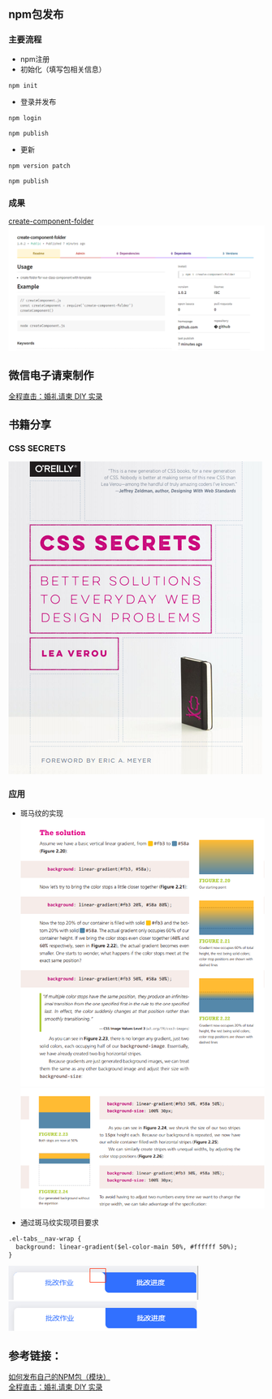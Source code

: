 ## npm包发布
### 主要流程
* npm注册
* 初始化（填写包相关信息）
```
npm init
```
* 登录并发布
```
npm login
```
```
npm publish
```
* 更新
```
npm version patch
```
```
npm publish
```
### 成果
[create-component-folder](https://www.npmjs.com/package/create-component-folder)
![npm](https://github.com/0ragdoll0/share/blob/master/pics/20191018/1.png)

## 微信电子请柬制作
[全程直击：婚礼请柬 DIY 实录](https://juejin.im/post/5da5a0696fb9a04dee18257a) 

## 书籍分享
### CSS SECRETS
![BOOK](https://github.com/0ragdoll0/share/blob/master/pics/20191018/2.png)

### 应用
* 斑马纹的实现  
![BOOK](https://github.com/0ragdoll0/share/blob/master/pics/20191018/3.png)
![BOOK](https://github.com/0ragdoll0/share/blob/master/pics/20191018/4.png)

* 通过斑马纹实现项目要求
```
.el-tabs__nav-wrap {
  background: linear-gradient($el-color-main 50%, #ffffff 50%);
}
```
![BOOK](https://github.com/0ragdoll0/share/blob/master/pics/20191018/5.png)
![BOOK](https://github.com/0ragdoll0/share/blob/master/pics/20191018/6.png)




## 参考链接：  
[如何发布自己的NPM包（模块）](https://juejin.im/post/5b95c2ed6fb9a05cd67699d1)  
[全程直击：婚礼请柬 DIY 实录](https://juejin.im/post/5da5a0696fb9a04dee18257a) 
